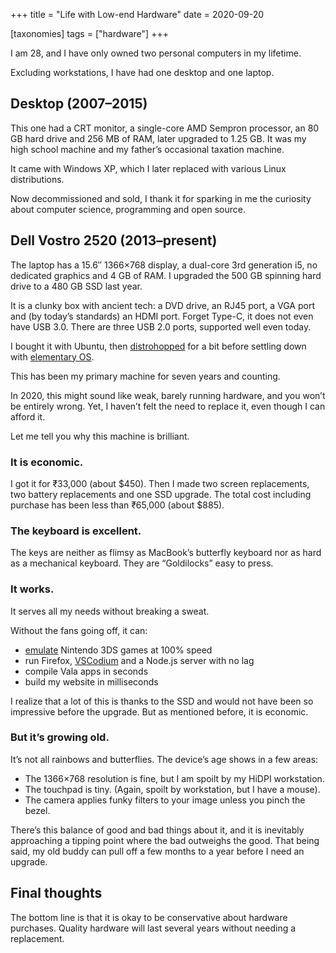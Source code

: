 +++
title = "Life with Low-end Hardware"
date = 2020-09-20

[taxonomies]
tags = ["hardware"]
+++

I am 28, and I have only owned two personal computers in my lifetime.

Excluding workstations, I have had one desktop and one laptop.

## Desktop (2007–2015)

This one had a CRT monitor, a single-core AMD Sempron processor, an 80 GB hard drive and 256 MB of RAM, later upgraded to 1.25 GB. It was my high school machine and my father’s occasional taxation machine.

It came with Windows XP, which I later replaced with various Linux distributions.

Now decommissioned and sold, I thank it for sparking in me the curiosity about computer science, programming and open source.

## Dell Vostro 2520 (2013–present)

The laptop has a 15.6″ 1366×768 display, a dual-core 3rd generation i5, no dedicated graphics and 4 GB of RAM. I upgraded the 500 GB spinning hard drive to a 480 GB SSD last year.

It is a clunky box with ancient tech: a DVD drive, an RJ45 port, a VGA port and (by today’s standards) an HDMI port. Forget Type-C, it does not even have USB 3.0. There are three USB 2.0 ports, supported well even today.

I bought it with Ubuntu, then [distrohopped](https://www.urbandictionary.com/define.php?term=distrohopper) for a bit before settling down with [elementary OS](https://elementary.io/).

This has been my primary machine for seven years and counting.

In 2020, this might sound like weak, barely running hardware, and you won’t be entirely wrong. Yet, I haven’t felt the need to replace it, even though I can afford it.

Let me tell you why this machine is brilliant.

### It is economic.

I got it for ₹33,000 (about $450). Then I made two screen replacements, two battery replacements and one SSD upgrade. The total cost including purchase has been less than ₹65,000 (about $885).

### The keyboard is excellent.

The keys are neither as flimsy as MacBook’s butterfly keyboard nor as hard as a mechanical keyboard. They are “Goldilocks” easy to press.

### It works.

It serves all my needs without breaking a sweat.

Without the fans going off, it can:

- [emulate](https://citra-emu.org/) Nintendo 3DS games at 100% speed
- run Firefox, [VSCodium](https://vscodium.com/) and a Node.js server with no lag
- compile Vala apps in seconds
- build my website in milliseconds

I realize that a lot of this is thanks to the SSD and would not have been so impressive before the upgrade. But as mentioned before, it is economic.

### But it’s growing old.

It’s not all rainbows and butterflies. The device’s age shows in a few areas:

- The 1366×768 resolution is fine, but I am spoilt by my HiDPI workstation.
- The touchpad is tiny. (Again, spoilt by workstation, but I have a mouse).
- The camera applies funky filters to your image unless you pinch the bezel.

There’s this balance of good and bad things about it, and it is inevitably approaching a tipping point where the bad outweighs the good. That being said, my old buddy can pull off a few months to a year before I need an upgrade.

## Final thoughts

The bottom line is that it is okay to be conservative about hardware purchases. Quality hardware will last several years without needing a replacement.
